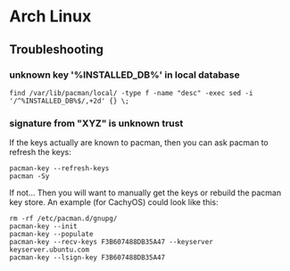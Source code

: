 # Arch Linux

## Troubleshooting

### unknown key '%INSTALLED_DB%' in local database

```shell
find /var/lib/pacman/local/ -type f -name "desc" -exec sed -i '/^%INSTALLED_DB%$/,+2d' {} \;
```

### signature from "XYZ" is unknown trust

If the keys actually are known to pacman, then you can ask pacman to refresh the keys:

```shell
pacman-key --refresh-keys
pacman -Sy
```

If not... Then you will want to manually get the keys or rebuild the pacman key store. An example (for CachyOS) could look like this:

```shell
rm -rf /etc/pacman.d/gnupg/
pacman-key --init
pacman-key --populate
pacman-key --recv-keys F3B607488DB35A47 --keyserver keyserver.ubuntu.com
pacman-key --lsign-key F3B607488DB35A47
```
